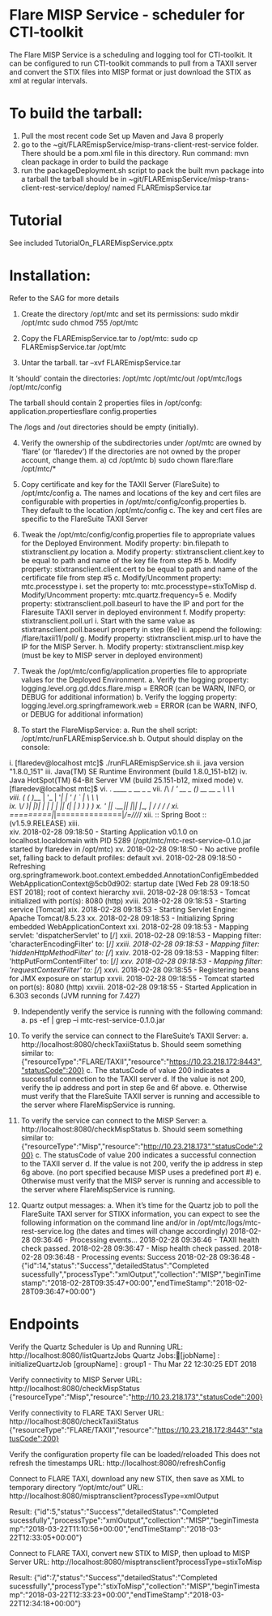 # Flare MISP Service - scheduler for CTI-toolkit
The Flare MISP Service is a scheduling and logging tool for CTI-toolkit. 
It can be configured to run CTI-toolkit commands to pull from a TAXII server 
and convert the STIX files into MISP format or just download the STIX as xml 
at regular intervals. 

# To build the tarball:

1) Pull the most recent code 
   Set up Maven and Java 8 properly
2) go to the ~git/FLAREmispService/misp-trans-client-rest-service folder. 
   There should be a pom.xml file in this directory. Run command:
				mvn clean package
   in order to build the package
3) run the packageDeployment.sh script to pack the built mvn package into a tarball
   the tarball should be in ~git/FLAREmispService/misp-trans-client-rest-service/deploy/
   named FLAREmispService.tar
   
# Tutorial

See included TutorialOn_FLAREMispService.pptx
   
# Installation:

Refer to the SAG for more details

1)	Create the directory /opt/mtc and set its permissions:
sudo mkdir /opt/mtc
sudo chmod 755 /opt/mtc

2)	Copy the FLAREmispService.tar to /opt/mtc:
sudo cp FLAREmispService.tar /opt/mtc

3)	Untar the tarball.
tar –xvf FLAREmispService.tar

It ‘should’ contain the directories:
/opt/mtc
/opt/mtc/out
/opt/mtc/logs
/opt/mtc/config

The tarball should contain 2 properties files in /opt/confg:
application.propertiesflare
config.properties

The /logs and /out directories should be empty (initially).


4)	Verify the ownership of the subdirectories under /opt/mtc are owned by ‘flare’  (or ‘flaredev’)
	If the directories are not owned by the proper account, change them.
a)	cd /opt/mtc
b)	sudo chown flare:flare /opt/mtc/*

5)	Copy certificate and key for the TAXII Server (FlareSuite) to /opt/mtc/config
a.	The names and locations of the key and cert files are configurable with properties in  /opt/mtc/config/config.properties
b.	They default to the location /opt/mtc/config
c.	The key and cert files are specific to the FlareSuite TAXII Server


6)	Tweak the /opt/mtc/config/config.properties file to appropriate values for the Deployed Environment.
Modify property: bin.filepath to stixtransclient.py location
a.	Modify property: stixtransclient.client.key to be equal to path and name of the key file from step #5
b.	Modify property: stixtransclient.client.cert to be equal to path and name of the certificate file from step #5
c.	Modify/Uncomment property:  mtc.processtype
i.	set the property to:    mtc.processtype=stixToMisp
d.	Modify/Uncomment property:  mtc.quartz.frequency=5
e.	Modify property: stixtransclient.poll.baseurl to have the IP and port for the Flaresuite TAXII server in deployed environment
f.	Modify property: stixtransclient.poll.url 
i.	Start with the same value as stixtransclient.poll.baseurl property in step (6e)
ii.	append the following: /flare/taxii11/poll/
g.	Modify property: stixtransclient.misp.url to have the IP for the MISP Server.
h.	Modify property: stixtransclient.misp.key  (must be key to MISP server in deployed environment)
	
7)	Tweak the /opt/mtc/config/application.properties file to appropriate values for the Deployed Environment.
a.	Verify the logging property: logging.level.org.gd.ddcs.flare.misp = ERROR             (can be WARN, INFO, or DEBUG for additional information)
b.	Verify the logging property: logging.level.org.springframework.web = ERROR      (can be WARN, INFO, or DEBUG for additional information)

8)	To start the FlareMispService:
a.	Run the shell script:  /opt/mtc/runFLAREmispService.sh
b.	Output should display on the console:

i.	 [flaredev@localhost mtc]$ ./runFLAREmispService.sh 
ii.	java version "1.8.0_151"
iii.	Java(TM) SE Runtime Environment (build 1.8.0_151-b12)
iv.	Java HotSpot(TM) 64-Bit Server VM (build 25.151-b12, mixed mode)
v.	[flaredev@localhost mtc]$ 
vi.	  .   ____          _            __ _ _
vii.	 /\\ / ___'_ __ _ _(_)_ __  __ _ \ \ \ \
viii.	( ( )\___ | '_ | '_| | '_ \/ _` | \ \ \ \
ix.	 \\/  ___)| |_)| | | | | || (_| |  ) ) ) )
x.	  '  |____| .__|_| |_|_| |_\__, | / / / /
xi.	 =========|_|==============|___/=/_/_/_/
xii.	 :: Spring Boot ::        (v1.5.9.RELEASE)
xiii.	
xiv.	2018-02-28 09:18:50 - Starting Application v0.1.0 on localhost.localdomain with PID 5289 (/opt/mtc/mtc-rest-service-0.1.0.jar started by flaredev in /opt/mtc)
xv.	2018-02-28 09:18:50 - No active profile set, falling back to default profiles: default
xvi.	2018-02-28 09:18:50 - Refreshing org.springframework.boot.context.embedded.AnnotationConfigEmbeddedWebApplicationContext@5cb0d902: startup date [Wed Feb 28 09:18:50 EST 2018]; root of context hierarchy
xvii.	2018-02-28 09:18:53 - Tomcat initialized with port(s): 8080 (http)
xviii.	2018-02-28 09:18:53 - Starting service [Tomcat]
xix.	2018-02-28 09:18:53 - Starting Servlet Engine: Apache Tomcat/8.5.23
xx.	2018-02-28 09:18:53 - Initializing Spring embedded WebApplicationContext
xxi.	2018-02-28 09:18:53 - Mapping servlet: 'dispatcherServlet' to [/]
xxii.	2018-02-28 09:18:53 - Mapping filter: 'characterEncodingFilter' to: [/*]
xxiii.	2018-02-28 09:18:53 - Mapping filter: 'hiddenHttpMethodFilter' to: [/*]
xxiv.	2018-02-28 09:18:53 - Mapping filter: 'httpPutFormContentFilter' to: [/*]
xxv.	2018-02-28 09:18:53 - Mapping filter: 'requestContextFilter' to: [/*]
xxvi.	2018-02-28 09:18:55 - Registering beans for JMX exposure on startup
xxvii.	2018-02-28 09:18:55 - Tomcat started on port(s): 8080 (http)
xxviii.	2018-02-28 09:18:55 - Started Application in 6.303 seconds (JVM running for 7.427)



9)	Independently verify the service is running with the following command:
a.	ps -ef | grep –i mtc-rest-service-0.1.0.jar

10)	To verify the service can connect to the FlareSuite’s TAXII Server:
a.	http://localhost:8080/checkTaxiiStatus
b.	Should seem something similar to: {"resourceType":"FLARE/TAXII","resource":"https://10.23.218.172:8443","statusCode":200}
c.	The statusCode of value 200 indicates a successful connection to the TAXII server
d.	If the value is not 200, verify the ip address and port in step 6e and 6f above.
e.	Otherwise must verify that the FlareSuite TAXII server is running and accessible to the server where FlareMispService is running.

11)	To verify the service can connect to the MISP Server:
a.	http://localhost:8080/checkMispStatus
b.	Should seem something similar to: {"resourceType":"Misp","resource":"http://10.23.218.173","statusCode":200}
c.	The statusCode of value 200 indicates a successful connection to the TAXII server
d.	If the value is not 200, verify the ip address in step 6g above. (no port specified because MISP uses a predefined port #)
e.	Otherwise must verify that the MISP server is running and accessible to the server where FlareMispService is running.


12)	Quartz output messages:
a.	When it’s time for the Quartz job to poll the FlareSuite TAXI server for STIXX information, you can expect to see the following information on the command line and/or in /opt/mtc/logs/mtc-rest-service.log
(the dates and times will change accordingly)
2018-02-28 09:36:46 - Processing events...
2018-02-28 09:36:46 - TAXII health check passed.
2018-02-28 09:36:47 - Misp health check passed.
2018-02-28 09:36:48 - Processing events: Success
2018-02-28 09:36:48 - {"id":14,"status":"Success","detailedStatus":"Completed sucessfully","processType":"xmlOutput","collection":"MISP","beginTimestamp":"2018-02-28T09:35:47+00:00","endTimeStamp":"2018-02-28T09:36:47+00:00"}
   
# Endpoints
Verify the Quartz Scheduler is Up and Running
URL:  http://localhost:8080/listQuartzJobs
﻿Quartz Jobs:[jobName] : initializeQuartzJob [groupName] : group1 - Thu Mar 22 12:30:25 EDT 2018<r>


Verify connectivity to MISP Server
URL: http://localhost:8080/checkMispStatus
﻿{"resourceType":"Misp","resource":"http://10.23.218.173","statusCode":200}


Verify connectivity to FLARE TAXI Server
URL: http://localhost:8080/checkTaxiiStatus
﻿{"resourceType":"FLARE/TAXII","resource":"https://10.23.218.172:8443","statusCode":200}


Verify the configuration property file can be loaded/reloaded
This does not refresh the timestamps
URL: http://localhost:8080/refreshConfig
<blank page result is fine>  

Connect to FLARE TAXI, download any new STIX, then save as XML to temporary directory  “/opt/mtc/out”
URL: http://localhost:8080/misptransclient?processType=xmlOutput

Result:
﻿{"id":5,"status":"Success","detailedStatus":"Completed sucessfully","processType":"xmlOutput","collection":"MISP","beginTimestamp":"2018-03-22T11:10:56+00:00","endTimeStamp":"2018-03-22T12:33:05+00:00"}


Connect to FLARE TAXI, convert new STIX to MISP, then upload to MISP Server
URL: http://localhost:8080/misptransclient?processType=stixToMisp

Result:
﻿{"id":7,"status":"Success","detailedStatus":"Completed sucessfully","processType":"stixToMisp","collection":"MISP","beginTimestamp":"2018-03-22T12:33:23+00:00","endTimeStamp":"2018-03-22T12:34:18+00:00"}



